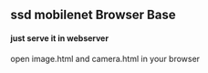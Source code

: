 ## ssd mobilenet Browser Base

#### just serve it in webserver

open image.html and camera.html in your browser